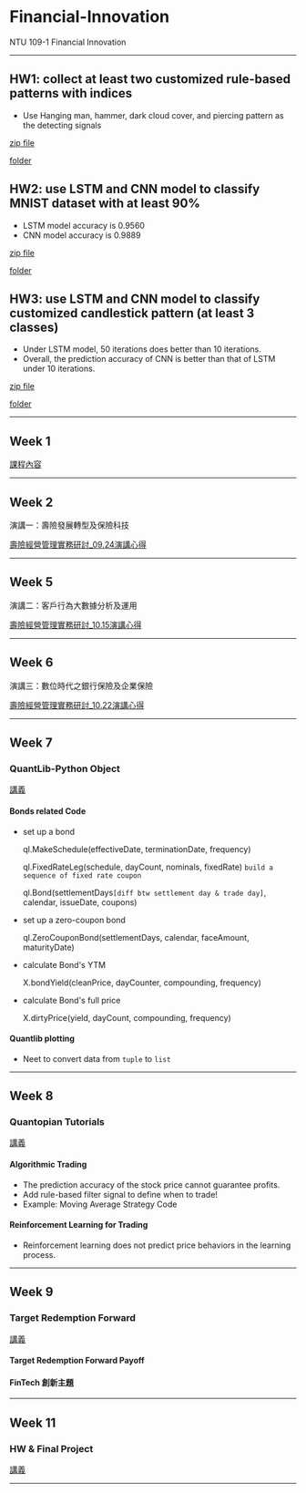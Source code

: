 # Financial-Innovation
NTU 109-1 Financial Innovation
***
## HW1: collect at least two customized rule-based patterns with indices
* Use Hanging man, hammer, dark cloud cover, and piercing pattern as the detecting signals

[zip file](https://github.com/Tingyu27/Financial-Innovation/blob/master/HW1_R08723024_%E9%83%AD%E5%BA%AD%E5%A6%A4.rar)

[folder](https://github.com/Tingyu27/Financial-Innovation/tree/master/HW1_R08723024_%E9%83%AD%E5%BA%AD%E5%A6%A4)
## HW2: use LSTM and CNN model to classify MNIST dataset with at least 90%
* LSTM model accuracy is 0.9560
* CNN model accuracy is 0.9889

[zip file](https://github.com/Tingyu27/Financial-Innovation/blob/master/HW2_R08723024_%E9%83%AD%E5%BA%AD%E5%A6%A4.rar)

[folder](https://github.com/Tingyu27/Financial-Innovation/tree/master/HW2_R08723024_%E9%83%AD%E5%BA%AD%E5%A6%A4)
## HW3: use LSTM and CNN model to classify customized candlestick pattern (at least 3 classes)  
* Under LSTM model, 50 iterations does better than 10 iterations.
* Overall, the prediction accuracy of CNN is better than that of LSTM under 10 iterations.

[zip file](https://github.com/Tingyu27/Financial-Innovation/blob/master/HW3_R08723024_%E9%83%AD%E5%BA%AD%E5%A6%A4.rar)

[folder](https://github.com/Tingyu27/Financial-Innovation/tree/master/HW3_R08723024_%E9%83%AD%E5%BA%AD%E5%A6%A4)
***
## Week 1
[課程內容](https://docs.google.com/presentation/d/e/2PACX-1vTAQ0ns9cSIGCE4Ypfysfb0hEMVPQZmEzAgJWAyAzpU3xwQTzC5hwuVR2O4SXUHOIdjfWfe7qQTyINl/pub?start=false&loop=false&delayms=3000&slide=id.p)
***
## Week 2
演講一：壽險發展轉型及保險科技

[壽險經營管理實務研討_09.24演講心得](https://github.com/Tingyu27/Financial-Innovation/blob/master/%E9%87%91%E8%9E%8D%E5%89%B5%E6%96%B0%E5%BF%83%E5%BE%97%E4%B8%80.pdf)
***
## Week 5
演講二：客戶行為大數據分析及運用

[壽險經營管理實務研討_10.15演講心得](https://github.com/Tingyu27/Financial-Innovation/blob/master/%E5%A3%BD%E9%9A%AA%E7%B6%93%E7%87%9F%E7%AE%A1%E7%90%86%E5%AF%A6%E5%8B%99%E7%A0%94%E8%A8%8E_10.15%E6%BC%94%E8%AC%9B%E5%BF%83%E5%BE%97.pdf)
***
## Week 6
演講三：數位時代之銀行保險及企業保險

[壽險經營管理實務研討_10.22演講心得](https://github.com/Tingyu27/Financial-Innovation/blob/master/%E5%A3%BD%E9%9A%AA%E7%B6%93%E7%87%9F%E7%AE%A1%E7%90%86%E5%AF%A6%E5%8B%99%E7%A0%94%E8%A8%8E_10.22%E6%BC%94%E8%AC%9B%E5%BF%83%E5%BE%97.pdf)
***
## Week 7
### QuantLib-Python Object

[講義](https://docs.google.com/presentation/d/e/2PACX-1vRH1IQE4XEWN9frgTXbtE22KQBd8PsIp-WabfkGLMYEkchQ5X4BoUmzVtGeLOANUQNBA755vDlESPs1/pub?start=false&loop=false&delayms=3000&slide=id.g9d4832b8a0_0_56)

#### Bonds related Code
* set up a bond

  ql.MakeSchedule(effectiveDate, terminationDate, frequency)

  ql.FixedRateLeg(schedule, dayCount, nominals, fixedRate)  `build a sequence of fixed rate coupon`

  ql.Bond(settlementDays`[diff btw settlement day & trade day]`, calendar, issueDate, coupons)
* set up a zero-coupon bond

  ql.ZeroCouponBond(settlementDays, calendar, faceAmount, maturityDate)
* calculate Bond's YTM

  X.bondYield(cleanPrice, dayCounter, compounding, frequency)
* calculate Bond's full price

  X.dirtyPrice(yield, dayCount, compounding, frequency)
#### Quantlib plotting
* Neet to convert data from `tuple` to `list`
***
## Week 8
### Quantopian Tutorials
[講義](https://docs.google.com/presentation/d/e/2PACX-1vSsVHyOz-PNWlKyg8J1Ayyv6T2D_6UX-KiNWuls_mzlwnOsAIVcxGAj6YqXIMlOjS-6sLYenGEwxc19/pub?start=false&loop=false&delayms=3000&slide=id.g9d4832b8a0_0_56)

#### Algorithmic Trading
* The prediction accuracy of the stock price cannot guarantee profits.
* Add rule-based filter signal to define when to trade! 
* Example: Moving Average Strategy Code
#### Reinforcement Learning for Trading
* Reinforcement learning does not predict price behaviors in the learning process.
***
## Week 9
### Target Redemption Forward
[講義](https://docs.google.com/presentation/d/e/2PACX-1vQVcx7YvFAdAZadihCZiQAzAhiDJTwTkFwlqKeyZsXJ-wD9eBRz9APAbNhseJb20xtGxJ2GFqo0tnn0/pub?start=false&loop=false&delayms=3000&slide=id.g9d4832b8a0_0_56)

#### Target Redemption Forward Payoff
#### FinTech 創新主題
***
## Week 11
### HW & Final Project
[講義](https://docs.google.com/presentation/d/e/2PACX-1vTHPRCRwOuu_doq868LSMBzsriPAWGebXCWgQJ5crn-OUheIjmoTVUpWjIT2bHNCeGs_vtwcX2bEF7Z/pub?start=false&loop=false&delayms=3000&slide=id.g9d4832b8a0_0_56)
***

